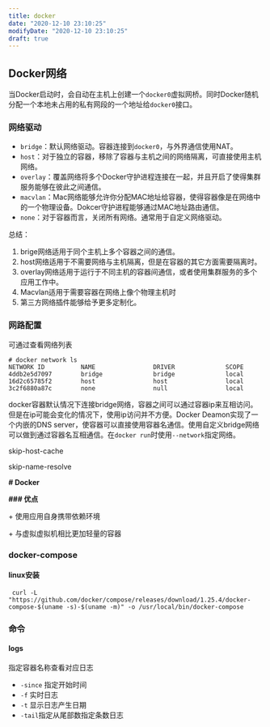 ```yaml
---
title: docker
date: "2020-12-10 23:10:25"
modifyDate: "2020-12-10 23:10:25"
draft: true
---
```

## Docker网络

当Docker启动时，会自动在主机上创建一个`docker0`虚拟网桥。同时Docker随机分配一个本地未占用的私有网段的一个地址给`docker0`接口。

### 网络驱动

- `bridge`：默认网络驱动。容器连接到`docker0`，与外界通信使用NAT。
- `host`：对于独立的容器，移除了容器与主机之间的网络隔离，可直接使用主机网络。
- `overlay`：覆盖网络将多个Docker守护进程连接在一起，并且开启了使得集群服务能够在彼此之间通信。
- `macvlan`：Mac网络能够允许你分配MAC地址给容器，使得容器像是在网络中的一个物理设备。Dokcer守护进程能够通过MAC地址路由通信。
- `none`：对于容器而言，关闭所有网络。通常用于自定义网络驱动。

总结：

1. brige网络适用于同个主机上多个容器之间的通信。
2. host网络适用于不需要网络与主机隔离，但是在容器的其它方面需要隔离时。
3. overlay网络适用于运行于不同主机的容器间通信，或者使用集群服务的多个应用工作中。
4. Macvlan适用于需要容器在网络上像个物理主机时
5. 第三方网络插件能够给予更多定制化。

### 网路配置

可通过查看网络列表

```shell
# docker network ls
NETWORK ID          NAME                DRIVER              SCOPE
4ddb2e5d7097        bridge              bridge              local
16d2c65785f2        host                host                local
3c2f6880a87c        none                null                local
```

docker容器默认情况下连接bridge网络，容器之间可以通过容器ip来互相访问。但是在ip可能会变化的情况下，使用ip访问并不方便。Docker Deamon实现了一个内嵌的DNS server，使容器可以直接使用容器名通信。使用自定义bridge网络可以做到通过容器名互相通信。在`docker run`时使用`--network`指定网络。

skip-host-cache

skip-name-resolve

**# Docker**



**### 优点**

\+   使用应用自身携带依赖环境

\+   与虚拟虚拟机相比更加轻量的容器

### docker-compose 

#### linux安装

```
 curl -L "https://github.com/docker/compose/releases/download/1.25.4/docker-compose-$(uname -s)-$(uname -m)" -o /usr/local/bin/docker-compose
```



### 命令

#### logs 

指定容器名称查看对应日志

- `-since` 指定开始时间
- `-f` 实时日志
- `-t` 显示日志产生日期
- `-tail`指定从尾部数指定条数日志



